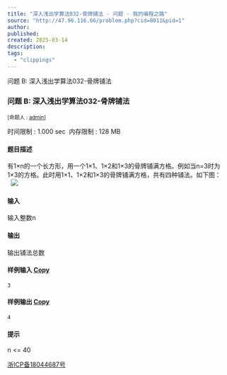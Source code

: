 ```yaml
---
title: "深入浅出学算法032-骨牌铺法 - 问题 - 我的编程之路"
source: "http://47.96.116.66/problem.php?cid=8011&pid=1"
author:
published:
created: 2025-03-14
description:
tags:
  - "clippings"
---
```

问题 B: 深入浅出学算法032-骨牌铺法

### 问题 B: 深入浅出学算法032-骨牌铺法

<sub>[命题人 : <span id="creator"><a href="http://47.96.116.66/userinfo.php?user=admin">admin</a></span>]</sub>

时间限制 : 1.000 sec  内存限制 : 128 MB  
  

#### 题目描述

有1×n的一个长方形，用一个1×1、1×2和1×3的骨牌铺满方格。例如当n=3时为1×3的方格。此时用1×1、1×2和1×3的骨牌铺满方格，共有四种铺法。如下图：   
  ![](http://47.96.116.66/upload/image/20181109/20181109095553_10801.png)  

#### 输入

输入整数n  

#### 输出

输出铺法总数  

#### 样例输入 [Copy](http://47.96.116.66/)

```
3
```

#### 样例输出 [Copy](http://47.96.116.66/)

```
4
```

#### 提示

n <= 40

  

[浙ICP备18044687号](http://beian.miit.gov.cn/)